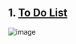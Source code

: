 ## 1. [To Do List](https://velopert.com/3480)
![image](https://user-images.githubusercontent.com/58348662/143616801-3b447e01-6621-4234-8df5-303d0913a1ab.png)
